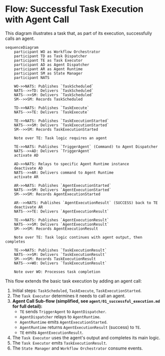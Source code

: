 # Flow: Successful Task Execution with Agent Call

This diagram illustrates a task that, as part of its execution, successfully calls an agent.

```mermaid
sequenceDiagram
    participant WO as Workflow Orchestrator
    participant TD as Task Dispatcher
    participant TE as Task Executor
    participant AD as Agent Dispatcher
    participant AR as Agent Runtime
    participant SM as State Manager
    participant NATS

    WO->>NATS: Publishes `TaskScheduled`
    NATS-->>TD: Delivers `TaskScheduled`
    NATS-->>SM: Delivers `TaskScheduled` 
    SM-->>SM: Records TaskScheduled

    TD->>NATS: Publishes `TaskExecute` 
    NATS-->>TE: Delivers `TaskExecute`

    TE->>NATS: Publishes `TaskExecutionStarted`
    NATS-->>SM: Delivers `TaskExecutionStarted`
    SM-->>SM: Records TaskExecutionStarted

    Note over TE: Task logic requires an agent

    TE->>NATS: Publishes `TriggerAgent` (Command) to Agent Dispatcher
    NATS-->>AD: Delivers `TriggerAgent`
    activate AD

    AD->>NATS: Relays to specific Agent Runtime instance
    deactivate AD
    NATS-->>AR: Delivers command to Agent Runtime
    activate AR

    AR->>NATS: Publishes `AgentExecutionStarted`
    NATS-->>SM: Delivers `AgentExecutionStarted`
    SM-->>SM: Records AgentExecutionStarted

    AR-->>NATS: Publishes `AgentExecutionResult` (SUCCESS) back to TE
    deactivate AR
    NATS-->>TE: Delivers `AgentExecutionResult`
    
    TE->>NATS: Publishes `AgentExecutionResult`
    NATS-->>SM: Delivers `AgentExecutionResult`
    SM-->>SM: Records AgentExecutionResult

    Note over TE: Task logic continues with agent output, then completes

    TE->>NATS: Publishes `TaskExecutionResult`
    NATS-->>SM: Delivers `TaskExecutionResult`
    SM-->>SM: Records TaskExecutionResult
    NATS-->>WO: Delivers `TaskExecutionResult`

    Note over WO: Processes task completion
```

This flow extends the basic task execution by adding an agent call:
1.  Initial steps: `TaskScheduled`, `TaskExecute`, `TaskExecutionStarted`.
2.  The `Task Executor` determines it needs to call an agent.
3.  **Agent Call Sub-flow (simplified, see `agent/01_successful_execution.md` for full detail):**
    *   `TE` sends `TriggerAgent` to `AgentDispatcher`.
    *   `AgentDispatcher` relays to `AgentRuntime`.
    *   `AgentRuntime` emits `AgentExecutionStarted`.
    *   `AgentRuntime` returns `AgentExecutionResult` (success) to `TE`.
    *   `TE` emits `AgentExecutionResult`.
4.  The `Task Executor` uses the agent's output and completes its main logic.
5.  The `Task Executor` emits `TaskExecutionResult`.
6.  The `State Manager` and `Workflow Orchestrator` consume events. 
